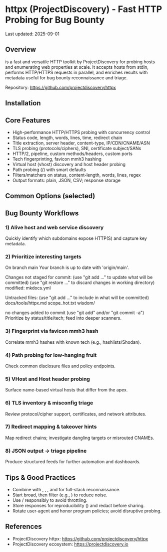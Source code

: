 # httpx (ProjectDiscovery) - Fast HTTP Probing for Bug Bounty

Last updated: 2025-09-01

## Overview
 is a fast and versatile HTTP toolkit by ProjectDiscovery for probing hosts and enumerating web properties at scale. It accepts hosts from stdin, performs HTTP/HTTPS requests in parallel, and enriches results with metadata useful for bug bounty reconnaissance and triage.

Repository: https://github.com/projectdiscovery/httpx

## Installation


## Core Features
- High-performance HTTP/HTTPS probing with concurrency control
- Status code, length, words, lines, time, redirect chain
- Title extraction, server header, content-type, IP/CDN/CNAME/ASN
- TLS probing (protocols/ciphers), SNI, certificate subject/SANs
- HTTP/2, pipeline, custom methods/headers, custom ports
- Tech fingerprinting, favicon mmh3 hashing
- Virtual host (vhost) discovery and host header probing
- Path probing (/) with smart defaults
- Filters/matchers on status, content-length, words, lines, regex
- Output formats: plain, JSON, CSV; response storage

## Common Options (selected)


## Bug Bounty Workflows

### 1) Alive host and web service discovery

Quickly identify which subdomains expose HTTP(S) and capture key metadata.

### 2) Prioritize interesting targets
On branch main
Your branch is up to date with 'origin/main'.

Changes not staged for commit:
  (use "git add <file>..." to update what will be committed)
  (use "git restore <file>..." to discard changes in working directory)
	modified:   mkdocs.yml

Untracked files:
  (use "git add <file>..." to include in what will be committed)
	docs/tools/httpx.md
	scope_hot.txt
	wisdom/

no changes added to commit (use "git add" and/or "git commit -a")
Prioritize by status/title/tech; feed into deeper scanners.

### 3) Fingerprint via favicon mmh3 hash

Correlate mmh3 hashes with known tech (e.g., hashlists/Shodan).

### 4) Path probing for low-hanging fruit

Check common disclosure files and policy endpoints.

### 5) VHost and Host header probing

Surface name-based virtual hosts that differ from the apex.

### 6) TLS inventory & misconfig triage

Review protocol/cipher support, certificates, and network attributes.

### 7) Redirect mapping & takeover hints

Map redirect chains; investigate dangling targets or misrouted CNAMEs.

### 8) JSON output → triage pipeline

Produce structured feeds for further automation and dashboards.

## Tips & Good Practices
- Combine with , , , and  for full-stack reconnaissance.
- Start broad, then filter (e.g., ) to reduce noise.
- Use / responsibly to avoid throttling.
- Store responses for reproducibility () and redact before sharing.
- Rotate user-agent and honor program policies; avoid disruptive probing.

## References
- ProjectDiscovery httpx: https://github.com/projectdiscovery/httpx
- ProjectDiscovery ecosystem: https://projectdiscovery.io
